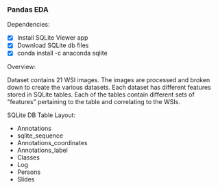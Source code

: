 ### Pandas EDA 

Dependencies:

- [x] Install SQLite Viewer app 
- [x] Download SQLite db files
- [x] conda install -c anaconda sqlite

Overview:

Dataset contains 21 WSI images. The images are processed and broken down to create the various datasets. Each dataset has different features stored in SQLite tables. Each of the tables contain different sets of "features" pertaining to the table and correlating to the WSIs. 

SQLite DB Table Layout:

- Annotations
- sqlite_sequence
- Annotations_coordinates
- Annotations_label
- Classes
- Log
- Persons
- Slides

 
